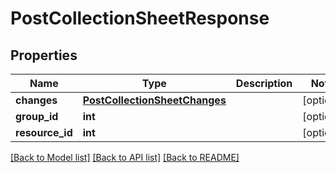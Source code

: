# PostCollectionSheetResponse

## Properties
Name | Type | Description | Notes
------------ | ------------- | ------------- | -------------
**changes** | [**PostCollectionSheetChanges**](PostCollectionSheetChanges.md) |  | [optional] 
**group_id** | **int** |  | [optional] 
**resource_id** | **int** |  | [optional] 

[[Back to Model list]](../README.md#documentation-for-models) [[Back to API list]](../README.md#documentation-for-api-endpoints) [[Back to README]](../README.md)

